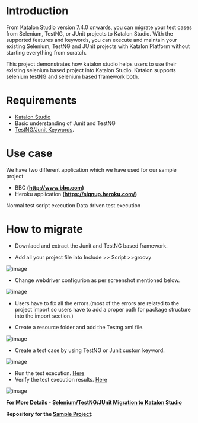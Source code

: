 
# Introduction

From Katalon Studio version 7.4.0 onwards, you can migrate your test cases from Selenium, TestNG, or JUnit projects to Katalon Studio. With the supported features and keywords, you can execute and maintain your existing Selenium, TestNG and JUnit projects with Katalon Platform without starting everything from scratch.

This project demonstrates how katalon studio helps users to use their existing selenium based project into Katalon Studio. Katalon supports selenium testNG and selenium based framework both.

# Requirements

* [Katalon Studio][KS]
* Basic understanding of Junit and TestNG
* [TestNG/Junit Keywords][2].


# Use case

We have two different application which we have used for our sample project
* BBC **(http://www.bbc.com)**
* Heroku application **(https://signup.heroku.com/)**		

Normal test script execution
Data driven test execution

# How to migrate

* Downlaod and extract the Junit and TestNG based framework.

* Add all your project file into Include >> Script >>groovy

![image](https://user-images.githubusercontent.com/84115288/206732309-a571e320-d51b-4e80-81be-62f2e9999adf.png)

* Change webdriver configurion as per screenshot mentioned below.

![image](https://user-images.githubusercontent.com/84115288/215331198-37dd231b-aa50-475c-8d9d-63e23b62ae53.png)

* Users have to fix all the errors.(most of the errors are related to the project import so users have to add a proper path for package structure into the import section.)

* Create a resource folder and add the Testng.xml file.

![image](https://user-images.githubusercontent.com/84115288/206732800-a19cc136-ec15-4c14-8454-5fbc2a683e69.png)


* Create a test case by using TestNG or Junit custom keyword.

![image](https://user-images.githubusercontent.com/84115288/206733103-858a3fd5-3403-4a8d-84f8-44ef782f984a.png)

* Run the test execution. [Here][5]
* Verify the test execution results. [Here][6]

![image](https://user-images.githubusercontent.com/84115288/206733323-c1c4338d-ff7b-4c57-9bcb-441a58cf3a42.png)


**For More Details - [Selenium/TestNG/JUnit Migration to Katalon Studio][1]**

**Repository for the [Sample Project][SP]:**

[SP]: <https://github.com/katalon-studio-samples/katalon-selenium-migration-sample.git> "Sample Project"

[1]: <https://docs.katalon.com/docs/get-started/migration-from-other-tools/seleniumtestngjunit-migration-to-katalon-studio#ariaid-title1> "Selenium/TestNG/JUnit Migration to Katalon Studio"
[2]: <https://store.katalon.com/product/180/TestNG-JUnit-Keywords> "TestNG/Junit Keywords"
[KS]: <https://docs.katalon.com/docs/get-started/katalon-studio-installation/install-katalon-studio-on-macoswindows#download-katalon-studio> "Katalon Studio"

[5]: <https://docs.katalon.com/docs/execute/execute-tests-with-katalon-studio/execute-tests-with-katalon-studio-overview#ariaid-title1> "Here"
[6]: <https://docs.katalon.com/docs/analyze/reports/view-test-reports/view-test-reports-in-katalon-testops/view-test-results-and-execution-logs-in-katalon-testops#ariaid-title1> "Here"
